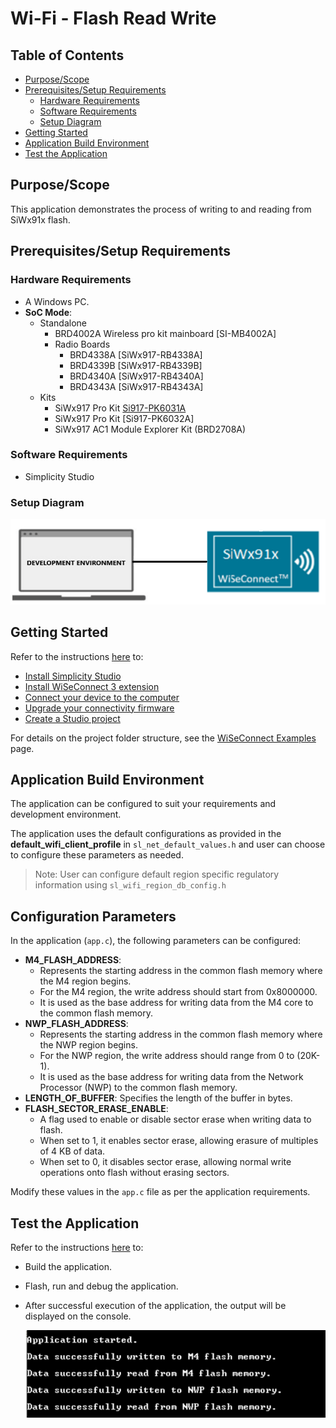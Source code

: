 # Wi-Fi - Flash Read Write

## Table of Contents

- [Purpose/Scope](#purposescope)
- [Prerequisites/Setup Requirements](#prerequisitessetup-requirements)
  - [Hardware Requirements](#hardware-requirements)
  - [Software Requirements](#software-requirements)
  - [Setup Diagram](#setup-diagram)
- [Getting Started](#getting-started)
- [Application Build Environment](#application-build-environment)
- [Test the Application](#test-the-application)
  
## Purpose/Scope

This application demonstrates the process of writing to and reading from SiWx91x flash.

## Prerequisites/Setup Requirements

### Hardware Requirements

- A Windows PC.
- **SoC Mode**:
  - Standalone
    - BRD4002A Wireless pro kit mainboard [SI-MB4002A]
    - Radio Boards 
  	  - BRD4338A [SiWx917-RB4338A]
      - BRD4339B [SiWx917-RB4339B]
  	  - BRD4340A [SiWx917-RB4340A]
  	  - BRD4343A [SiWx917-RB4343A]
  - Kits
  	- SiWx917 Pro Kit [Si917-PK6031A](https://www.silabs.com/development-tools/wireless/wi-fi/siwx917-pro-kit?tab=overview)
  	- SiWx917 Pro Kit [Si917-PK6032A]
    - SiWx917 AC1 Module Explorer Kit (BRD2708A)

### Software Requirements

- Simplicity Studio

### Setup Diagram

  ![Figure: Setup Diagram](resources/readme/setup_soc_ncp.png)

## Getting Started

Refer to the instructions [here](https://docs.silabs.com/wiseconnect/latest/wiseconnect-getting-started/) to:

- [Install Simplicity Studio](https://docs.silabs.com/wiseconnect/latest/wiseconnect-developers-guide-developing-for-silabs-hosts/#install-simplicity-studio)
- [Install WiSeConnect 3 extension](https://docs.silabs.com/wiseconnect/latest/wiseconnect-developers-guide-developing-for-silabs-hosts/#install-the-wi-se-connect-3-extension)
- [Connect your device to the computer](https://docs.silabs.com/wiseconnect/latest/wiseconnect-developers-guide-developing-for-silabs-hosts/#connect-si-wx91x-to-computer)
- [Upgrade your connectivity firmware ](https://docs.silabs.com/wiseconnect/latest/wiseconnect-developers-guide-developing-for-silabs-hosts/#update-si-wx91x-connectivity-firmware)
- [Create a Studio project ](https://docs.silabs.com/wiseconnect/latest/wiseconnect-developers-guide-developing-for-silabs-hosts/#create-a-project)

For details on the project folder structure, see the [WiSeConnect Examples](https://docs.silabs.com/wiseconnect/latest/wiseconnect-examples/#example-folder-structure) page.

## Application Build Environment

The application can be configured to suit your requirements and development environment.

The application uses the default configurations as provided in the **default_wifi_client_profile** in ``sl_net_default_values.h`` and user can choose to configure these parameters as needed.

> Note: 
> User can configure default region specific regulatory information using `sl_wifi_region_db_config.h`

## Configuration Parameters

In the application (`app.c`), the following parameters can be configured:

- **M4_FLASH_ADDRESS**: 
  - Represents the starting address in the common flash memory where the M4 region begins.
  - For the M4 region, the write address should start from 0x8000000.
  - It is used as the base address for writing data from the M4 core to the common flash memory.
- **NWP_FLASH_ADDRESS**:
  - Represents the starting address in the common flash memory where the NWP region begins.
  - For the NWP region, the write address should range from 0 to (20K-1).
  - It is used as the base address for writing data from the Network Processor (NWP) to the common flash memory.
- **LENGTH_OF_BUFFER**: Specifies the length of the buffer in bytes.
- **FLASH_SECTOR_ERASE_ENABLE**:
  - A flag used to enable or disable sector erase when writing data to flash.
  - When set to 1, it enables sector erase, allowing erasure of multiples of 4 KB of data.
  - When set to 0, it disables sector erase, allowing normal write operations onto flash without erasing sectors.

Modify these values in the `app.c` file as per the application requirements.

## Test the Application

Refer to the instructions [here](https://docs.silabs.com/wiseconnect/latest/wiseconnect-getting-started/) to:

- Build the application.
- Flash, run and debug the application.
- After successful execution of the application, the output will be displayed on the console.

  ![Output](resources/readme/output_prints.png)
